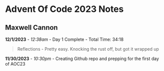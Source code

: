 
# Advent Of Code 2023 Notes

## Maxwell Cannon

**12/1/2023** - *12:38am* - Day 1 Complete - Total Time: 34:18  
> Reflections - Pretty easy. Knocking the rust off, but got it wrapped up  


**11/30/2023** - *10:30pm* - Creating Github repo and prepping for the first day of AOC23  

